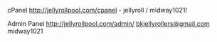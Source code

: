 cPanel
http://jellyrollpool.com/cpanel -
jellyroll /
midway1021!

Admin Panel
http://jellyrollpool.com/admin/
bkjellyrollers@gmail.com
midway1021
